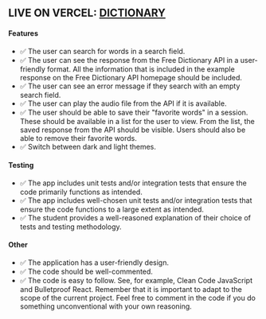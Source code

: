 ## LIVE ON VERCEL: [DICTIONARY](https://dictionary-submission.vercel.app/)

#### Features
* ✅ The user can search for words in a search field.
* ✅ The user can see the response from the Free Dictionary API in a user-friendly format. All the information that is included in the example response on the Free Dictionary API homepage should be included.
* ✅ The user can see an error message if they search with an empty search field.
* ✅ The user can play the audio file from the API if it is available.
* ✅ The user should be able to save their "favorite words" in a session. These should be available in a list for the user to view. From the list, the saved response from the API should be visible. Users should also be able to remove their favorite words.
* ✅ Switch between dark and light themes.

#### Testing
* ✅ The app includes unit tests and/or integration tests that ensure the code primarily functions as intended.
* ✅ The app includes well-chosen unit tests and/or integration tests that ensure the code functions to a large extent as intended.
* ✅ The student provides a well-reasoned explanation of their choice of tests and testing methodology.

#### Other 
* ✅ The application has a user-friendly design.
* ✅ The code should be well-commented.
* ✅ The code is easy to follow. See, for example, Clean Code JavaScript and Bulletproof React. Remember that it is important to adapt to the scope of the current project. Feel free to comment in the code if you do something unconventional with your own reasoning.
